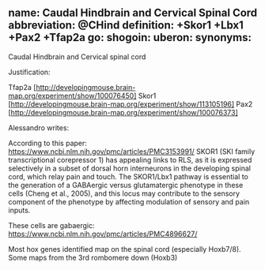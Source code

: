 name: Caudal Hindbrain and Cervical Spinal Cord
abbreviation: @CHind
definition: +Skor1 +Lbx1 +Pax2 +Tfap2a
go:
shogoin: 
uberon: 
synonyms:
---

Caudal Hindbrain and Cervical spinal cord

Justification:

Tfap2a [http://developingmouse.brain-map.org/experiment/show/100076450]
Skor1 [http://developingmouse.brain-map.org/experiment/show/113105196]
Pax2 [http://developingmouse.brain-map.org/experiment/show/100076373]


Alessandro writes: 

According to this paper:
https://www.ncbi.nlm.nih.gov/pmc/articles/PMC3153991/
SKOR1 (SKI family transcriptional corepressor 1) has appealing links to RLS, as it is expressed selectively in a subset of dorsal horn interneurons in the developing spinal cord, which relay pain and touch. The SKOR1/Lbx1 pathway is essential to the generation of a GABAergic versus glutamatergic phenotype in these cells (Cheng et al., 2005), and this locus may contribute to the sensory component of the phenotype by affecting modulation of sensory and pain inputs.

These cells are gabaergic:
https://www.ncbi.nlm.nih.gov/pmc/articles/PMC4896627/


Most hox genes identified map on the spinal cord (especially Hoxb7/8). Some maps from the 3rd rombomere down (Hoxb3)

